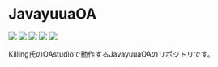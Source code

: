 # JavayuuaOA
![](https://img.shields.io/badge/Language-Java-brightgreen)
![](https://img.shields.io/badge/JavaVer-JDK8-red)
![](https://img.shields.io/badge/CreatedBy-yuuaHP-ff69b4)
![](https://img.shields.io/badge/IDE-IntelliJ%20IDEA-blue)
![](https://img.shields.io/badge/License-NoLicense-yellow)

Killing氏のOAstudioで動作するJavayuuaOAのリポジトリです。
